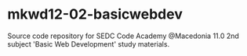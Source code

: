 # mkwd12-02-basicwebdev

Source code repository for SEDC Code Academy @Macedonia 11.0 2nd subject 'Basic Web Development' study materials.
